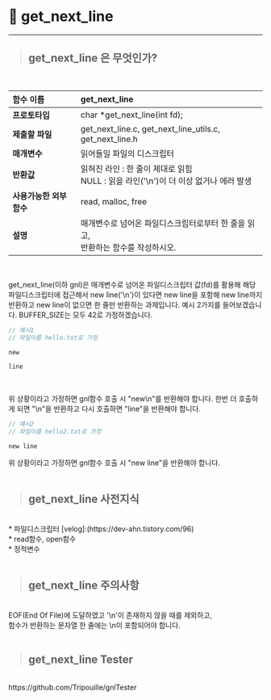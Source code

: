 # 📝 get_next_line
---
>## get_next_line 은 무엇인가?

<br>

| **함수 이름** | get_next_line |
|:-----------|:-------------|
| **프로토타입** | char	\*get_next_line(int fd);
| **제출할 파일** | get_next_line.c, get_next_line_utils.c, get_next_line.h |
| **매개변수** | 읽어들일 파일의 디스크립터 |
| **반환값** | 읽혀진 라인 : 한 줄이 제대로 읽힘<br>NULL : 읽을 라인('\n')이 더 이상 없거나 에러 발생 |
| **사용가능한 외부 함수** | read, malloc, free |
| **설명** | 매개변수로 넘어온 파일디스크립터로부터 한 줄을 읽고,<br>반환하는 함수를 작성하시오. |
<br>

get_next_line(이하 gnl)은 매개변수로 넘어온 파일디스크립터 값(fd)를 활용해
해당 파일디스크립터에 접근해서 new line('\n')이 있다면 new line을
포함해 new line까지 반환하고 new line이 없으면 한 줄만 반환하는 과제입니다.
예시 2가지를 들어보겠습니다. BUFFER_SIZE는 모두 42로 가정하겠습니다.
<br>

```c
// 예시1
// 파일이름 hello.txt로 가정

new

line
```
<br>

위 상황이라고 가정하면 gnl함수 호출 시 "new\n"를 반환해야 합니다.
한번 더 호출하게 되면 "\n"을 반환하고
다시 호출하면 "line"을 반환해야 합니다.
<br>

```c
// 예시2
// 파일이름 hello2.txt로 가정

new line
```
위 상황이라고 가정하면 gnl함수 호출 시 "new line"을 반환해야 합니다.
<br><br>

>## get_next_line 사전지식

<br>
* 파일디스크립터 [velog]:(https://dev-ahn.tistory.com/96)<br>
* read함수, open함수<br>
* 정적변수<br>
<br>

>## get_next_line 주의사항

<br>
EOF(End Of File)에 도달하였고 '\n'이 존재하지 않을 때를 제외하고,<br>
함수가 반환하는 문자열 한 줄에는 \n이 포함되어야 합니다.
<br><br>

>## get_next_line Tester
<br>
https://github.com/Tripouille/gnlTester
